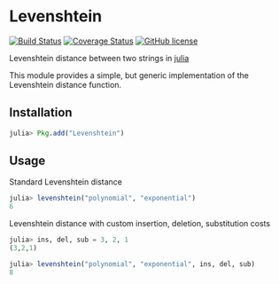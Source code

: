 # Levenshtein

[![Build Status](https://travis-ci.org/venkr/Levenshtein.jl.svg?branch=master)](https://travis-ci.org/venkr/Levenshtein.jl)
[![Coverage Status](https://coveralls.io/repos/venkr/Levenshtein.jl/badge.svg?branch=master)](https://coveralls.io/r/venkr/Levenshtein.jl)
[![GitHub license](https://img.shields.io/badge/license-MIT-blue.svg)](https://raw.githubusercontent.com/venkr/Levenshtein.jl/master/LICENSE.md)


Levenshtein distance between two strings in [julia](http://julialang.org/)

This module provides a simple, but generic implementation of the Levenshtein distance function.

## Installation
```julia
julia> Pkg.add("Levenshtein")
```

## Usage
Standard Levenshtein distance
```julia
julia> levenshtein("polynomial", "exponential")
6
```

Levenshtein distance with custom insertion, deletion, substitution costs
```julia
julia> ins, del, sub = 3, 2, 1
(3,2,1)

julia> levenshtein("polynomial", "exponential", ins, del, sub)
8
```
